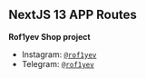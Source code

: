 ## NextJS 13 APP Routes

**Rof1yev Shop project**

- Instagram: [`@rof1yev`](https://www.instagram.com/rof1yev/)
- Telegram: [`@rof1yev`](https://t.me/rof1yev/)
